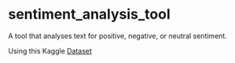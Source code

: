 # sentiment_analysis_tool
 A tool that analyses text for positive, negative, or neutral sentiment.

Using this Kaggle [Dataset](https://www.kaggle.com/datasets/abhi8923shriv/sentiment-analysis-dataset)